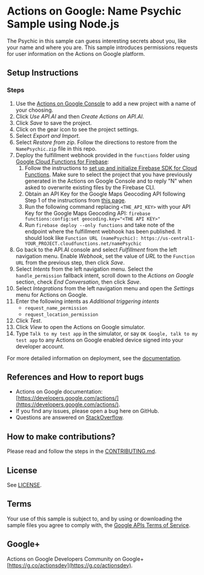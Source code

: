 # Actions on Google: Name Psychic Sample using Node.js

The Psychic in this sample can guess interesting secrets about you, like your
name and where you are. This sample introduces permissions requests for user
information on the Actions on Google platform.

## Setup Instructions

### Steps
1. Use the [Actions on Google Console](https://console.actions.google.com) to add a new project with a name of your choosing.
1. Click *Use API.AI* and then *Create Actions on API.AI*.
1. Click *Save* to save the project.
1. Click on the gear icon to see the project settings.
1. Select *Export and Import*.
1. Select *Restore from zip*. Follow the directions to restore from the `NamePsychic.zip` file in this repo.
1. Deploy the fulfillment webhook provided in the `functions` folder using [Google Cloud Functions for Firebase](https://firebase.google.com/docs/functions/):
   1. Follow the instructions to [set up and initialize Firebase SDK for Cloud Functions](https://firebase.google.com/docs/functions/get-started#set_up_and_initialize_functions_sdk). Make sure to select the project that you have previously generated in the Actions on Google Console and to reply "N" when asked to overwrite existing files by the Firebase CLI.
   1. Obtain an API Key for the Google Maps Geocoding API following Step 1 of the instructions from [this page](https://developers.google.com/maps/documentation/geocoding/get-api-key).
   1. Run the following command replacing `<THE_API_KEY>` with your API Key for the Google Maps Geocoding API: `firebase functions:config:set geocoding.key="<THE API KEY>"`
   1. Run `firebase deploy --only functions` and take note of the endpoint where the fulfillment webhook has been published. It should look like `Function URL (namePsychic): https://us-central1-YOUR_PROJECT.cloudfunctions.net/namePsychic`
1. Go back to the API.AI console and select *Fulfillment* from the left navigation menu. Enable *Webhook*, set the value of *URL* to the `Function URL` from the previous step, then click *Save*.
1. Select *Intents* from the left navigation menu. Select the `handle_permission` fallback intent, scroll down to the *Actions on Google* section, check *End Conversation*, then click *Save*.
1. Select *Integrations* from the left navigation menu and open the *Settings* menu for Actions on Google.
1. Enter the following intents as *Additional triggering intents*
    * `request_name_permission`
    * `request_location_permission`
1. Click *Test*.
1. Click *View* to open the Actions on Google simulator.
1. Type `Talk to my test app` in the simulator, or say `OK Google, talk to my test app` to any Actions on Google enabled device signed into your developer account.

For more detailed information on deployment, see the [documentation](https://developers.google.com/actions/samples/).

## References and How to report bugs
* Actions on Google documentation: [https://developers.google.com/actions/](https://developers.google.com/actions/).
* If you find any issues, please open a bug here on GitHub.
* Questions are answered on [StackOverflow](https://stackoverflow.com/questions/tagged/actions-on-google).

## How to make contributions?
Please read and follow the steps in the [CONTRIBUTING.md](CONTRIBUTING.md).

## License
See [LICENSE](LICENSE).

## Terms
Your use of this sample is subject to, and by using or downloading the sample files you agree to comply with, the [Google APIs Terms of Service](https://developers.google.com/terms/).

## Google+
Actions on Google Developers Community on Google+ [https://g.co/actionsdev](https://g.co/actionsdev).
